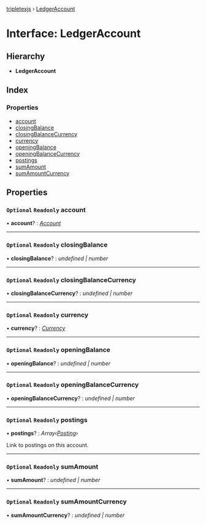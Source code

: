 [tripletexjs](../README.md) › [LedgerAccount](ledgeraccount.md)

# Interface: LedgerAccount

## Hierarchy

* **LedgerAccount**

## Index

### Properties

* [account](ledgeraccount.md#optional-readonly-account)
* [closingBalance](ledgeraccount.md#optional-readonly-closingbalance)
* [closingBalanceCurrency](ledgeraccount.md#optional-readonly-closingbalancecurrency)
* [currency](ledgeraccount.md#optional-readonly-currency)
* [openingBalance](ledgeraccount.md#optional-readonly-openingbalance)
* [openingBalanceCurrency](ledgeraccount.md#optional-readonly-openingbalancecurrency)
* [postings](ledgeraccount.md#optional-readonly-postings)
* [sumAmount](ledgeraccount.md#optional-readonly-sumamount)
* [sumAmountCurrency](ledgeraccount.md#optional-readonly-sumamountcurrency)

## Properties

### `Optional` `Readonly` account

• **account**? : *[Account](../modules/account.md)*

___

### `Optional` `Readonly` closingBalance

• **closingBalance**? : *undefined | number*

___

### `Optional` `Readonly` closingBalanceCurrency

• **closingBalanceCurrency**? : *undefined | number*

___

### `Optional` `Readonly` currency

• **currency**? : *[Currency](currency.md)*

___

### `Optional` `Readonly` openingBalance

• **openingBalance**? : *undefined | number*

___

### `Optional` `Readonly` openingBalanceCurrency

• **openingBalanceCurrency**? : *undefined | number*

___

### `Optional` `Readonly` postings

• **postings**? : *Array‹[Posting](posting.md)›*

Link to postings on this account.

___

### `Optional` `Readonly` sumAmount

• **sumAmount**? : *undefined | number*

___

### `Optional` `Readonly` sumAmountCurrency

• **sumAmountCurrency**? : *undefined | number*
